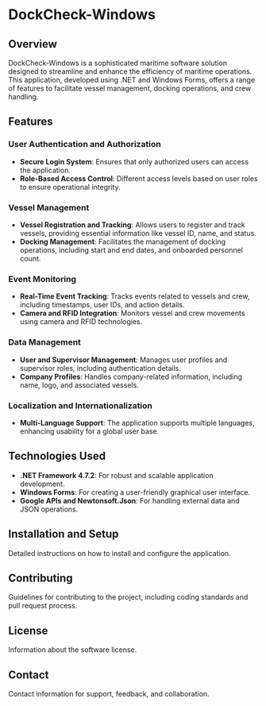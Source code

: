 # DockCheck-Windows

## Overview
DockCheck-Windows is a sophisticated maritime software solution designed to streamline and enhance the efficiency of maritime operations. This application, developed using .NET and Windows Forms, offers a range of features to facilitate vessel management, docking operations, and crew handling.

## Features

### User Authentication and Authorization
- **Secure Login System**: Ensures that only authorized users can access the application.
- **Role-Based Access Control**: Different access levels based on user roles to ensure operational integrity.

### Vessel Management
- **Vessel Registration and Tracking**: Allows users to register and track vessels, providing essential information like vessel ID, name, and status.
- **Docking Management**: Facilitates the management of docking operations, including start and end dates, and onboarded personnel count.

### Event Monitoring
- **Real-Time Event Tracking**: Tracks events related to vessels and crew, including timestamps, user IDs, and action details.
- **Camera and RFID Integration**: Monitors vessel and crew movements using camera and RFID technologies.

### Data Management
- **User and Supervisor Management**: Manages user profiles and supervisor roles, including authentication details.
- **Company Profiles**: Handles company-related information, including name, logo, and associated vessels.

### Localization and Internationalization
- **Multi-Language Support**: The application supports multiple languages, enhancing usability for a global user base.

## Technologies Used
- **.NET Framework 4.7.2**: For robust and scalable application development.
- **Windows Forms**: For creating a user-friendly graphical user interface.
- **Google APIs and Newtonsoft.Json**: For handling external data and JSON operations.

## Installation and Setup
Detailed instructions on how to install and configure the application.

## Contributing
Guidelines for contributing to the project, including coding standards and pull request process.

## License
Information about the software license.

## Contact
Contact information for support, feedback, and collaboration.

